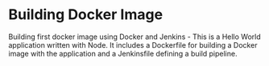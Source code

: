 # Building Docker Image
Building first docker image using Docker and Jenkins - This is a Hello World
application written with Node. It includes a Dockerfile for building a Docker
image with the application and a Jenkinsfile defining a build pipeline.
